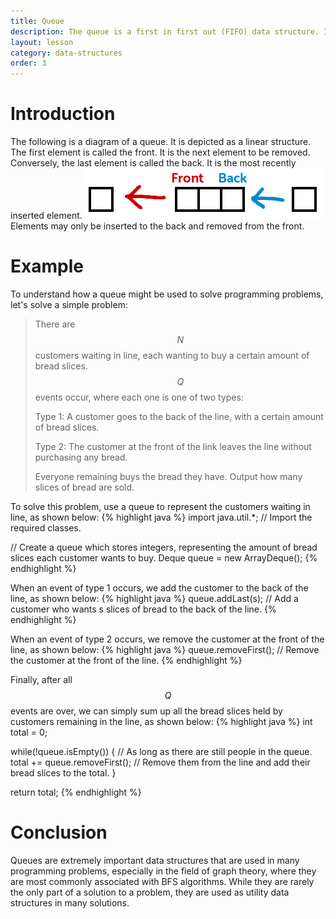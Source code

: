 ```yaml
---
title: Queue
description: The queue is a first in first out (FIFO) data structure. It allows you to insert elements, and remove them in the order in which they were inserted.
layout: lesson
category: data-structures
order: 3
---
```


# Introduction
The following is a diagram of a queue. It is depicted as a linear structure. The first element is called the front. It is the next element to be removed. Conversely, the last element is called the back. It is the most recently inserted element.
<img class="figure" src="/assets/cpt/diagrams/queue.png">
Elements may only be inserted to the back and removed from the front.

# Example
To understand how a queue might be used to solve programming problems, let's solve a simple problem:
> There are $$N$$ customers waiting in line, each wanting to buy a certain amount of bread slices. $$Q$$ events occur, where each one is one of two types:
>
> Type 1: A customer goes to the back of the line, with a certain amount of bread slices.
>
> Type 2: The customer at the front of the link leaves the line without purchasing any bread.
>
> Everyone remaining buys the bread they have. Output how many slices of bread are sold.

To solve this problem, use a queue to represent the customers waiting in line, as shown below:
{% highlight java %}
import java.util.*; // Import the required classes.

// Create a queue which stores integers, representing the amount of bread slices each customer wants to buy.
Deque<Integer> queue = new ArrayDeque<Integer>();
{% endhighlight %}

When an event of type 1 occurs, we add the customer to the back of the line, as shown below:
{% highlight java %}
queue.addLast(s); // Add a customer who wants s slices of bread to the back of the line.
{% endhighlight %}

When an event of type 2 occurs, we remove the customer at the front of the line, as shown below:
{% highlight java %}
queue.removeFirst(); // Remove the customer at the front of the line.
{% endhighlight %}

Finally, after all $$Q$$ events are over, we can simply sum up all the bread slices held by customers remaining in the line, as shown below:
{% highlight java %}
int total = 0;

while(!queue.isEmpty()) { // As long as there are still people in the queue.
	total += queue.removeFirst(); // Remove them from the line and add their bread slices to the total.
}

return total;
{% endhighlight %}

# Conclusion
Queues are extremely important data structures that are used in many programming problems, especially in the field of graph theory, where they are most commonly associated with BFS algorithms. While they are rarely the only part of a solution to a problem, they are used as utility data structures in many solutions.
